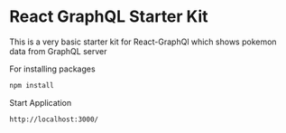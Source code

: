 # React GraphQL Starter Kit

This is a very basic starter kit for React-GraphQl which shows pokemon data from GraphQL server

For installing packages
```bash
npm install
```

Start Application

```bash
http://localhost:3000/

```


